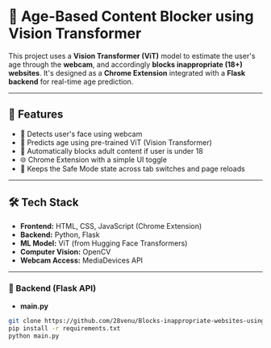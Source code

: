 # 🔞 Age-Based Content Blocker using Vision Transformer

This project uses a **Vision Transformer (ViT)** model to estimate the user's age through the **webcam**, and accordingly **blocks inappropriate (18+) websites**. It's designed as a **Chrome Extension** integrated with a **Flask backend** for real-time age prediction.

---

## 🚀 Features

- 🎥 Detects user's face using webcam
- 🧠 Predicts age using pre-trained ViT (Vision Transformer)
- 🔐 Automatically blocks adult content if user is under 18
- 🌐 Chrome Extension with a simple UI toggle
- 🔁 Keeps the Safe Mode state across tab switches and page reloads

---

## 🛠️ Tech Stack

- **Frontend:** HTML, CSS, JavaScript (Chrome Extension)
- **Backend:** Python, Flask
- **ML Model:** ViT (from Hugging Face Transformers)
- **Computer Vision:** OpenCV
- **Webcam Access:** MediaDevices API

---

### 🔧 Backend (Flask API)
- **main.py**

```bash
git clone https://github.com/28venu/Blocks-inappropriate-websites-using-age-detection.git
pip install -r requirements.txt
python main.py
